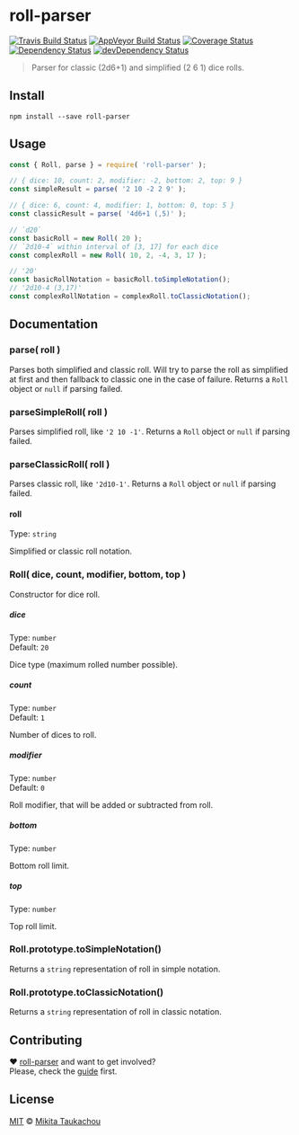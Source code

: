 roll-parser
===========

[![Travis Build Status][travis-image]][travis-url]
[![AppVeyor Build Status][appveyor-image]][appveyor-url]
[![Coverage Status][coveralls-image]][coveralls-url]
[![Dependency Status][dep-image]][dep-url]
[![devDependency Status][devdep-image]][devdep-url]

> Parser for classic (2d6+1) and simplified (2 6 1) dice rolls.

## Install

```
npm install --save roll-parser
```

## Usage

```js
const { Roll, parse } = require( 'roll-parser' );

// { dice: 10, count: 2, modifier: -2, bottom: 2, top: 9 }
const simpleResult = parse( '2 10 -2 2 9' );

// { dice: 6, count: 4, modifier: 1, bottom: 0, top: 5 }
const classicResult = parse( '4d6+1 (,5)' );

// `d20`
const basicRoll = new Roll( 20 );
// `2d10-4` within interval of [3, 17] for each dice
const complexRoll = new Roll( 10, 2, -4, 3, 17 );

// '20'
const basicRollNotation = basicRoll.toSimpleNotation();
// '2d10-4 (3,17)'
const complexRollNotation = complexRoll.toClassicNotation();

```

## Documentation

### parse( roll )

Parses both simplified and classic roll.
Will try to parse the roll as simplified at first and then fallback to classic one in the case of failure. Returns a `Roll` object or `null` if parsing failed.

### parseSimpleRoll( roll )

Parses simplified roll, like `'2 10 -1'`. Returns a `Roll` object or `null` if parsing failed.


### parseClassicRoll( roll )

Parses classic roll, like `'2d10-1'`. Returns a `Roll` object or `null` if parsing failed.


#### roll

Type: `string`

Simplified or classic roll notation.

### Roll( dice, count, modifier, bottom, top  )

Constructor for dice roll.

##### dice

Type: `number`<br>
Default: `20`

Dice type (maximum rolled number possible).

##### count

Type: `number`<br>
Default: `1`

Number of dices to roll.

##### modifier

Type: `number`<br>
Default: `0`

Roll modifier, that will be added or subtracted from roll.

##### bottom

Type: `number`

Bottom roll limit.

##### top

Type: `number`

Top roll limit.

### Roll.prototype.toSimpleNotation()

Returns a `string` representation of roll in simple notation.

### Roll.prototype.toClassicNotation()

Returns a `string` representation of roll in classic notation.

## Contributing

♥ [roll-parser](https://github.com/edloidas/roll-parser) and want to get involved?<br>
Please, check the [guide](CONTRIBUTING.md) first.

## License

[MIT](LICENSE) © [Mikita Taukachou](https://edloidas.com)

<!-- Links -->
[travis-url]: https://travis-ci.org/edloidas/roll-parser
[travis-image]: https://img.shields.io/travis/edloidas/roll-parser.svg?label=linux%20build

[appveyor-url]: https://ci.appveyor.com/project/edloidas/roll-parser
[appveyor-image]: https://img.shields.io/appveyor/ci/edloidas/roll-parser.svg?label=windows%20build

[coveralls-url]: https://coveralls.io/github/edloidas/roll-parser?branch=master
[coveralls-image]: https://coveralls.io/repos/github/edloidas/roll-parser/badge.svg?branch=master

[dep-url]: https://david-dm.org/edloidas/roll-parser
[dep-image]: https://david-dm.org/edloidas/roll-parser.svg

[devdep-url]: https://david-dm.org/edloidas/roll-parser#info=devDependencies
[devdep-image]: https://david-dm.org/edloidas/roll-parser/dev-status.svg
